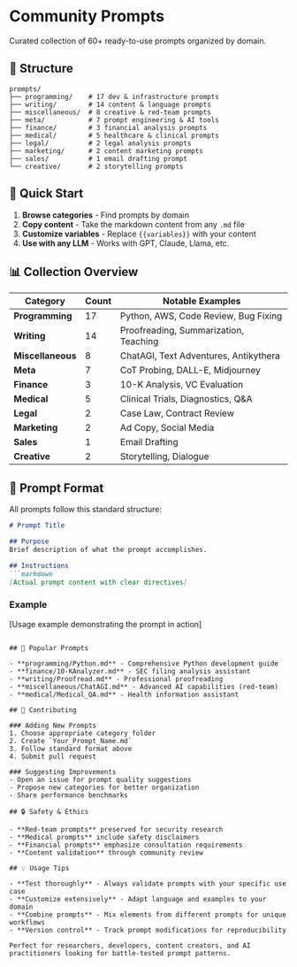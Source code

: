 # Community Prompts

Curated collection of 60+ ready-to-use prompts organized by domain.

## 📁 Structure

```
prompts/
├── programming/    # 17 dev & infrastructure prompts
├── writing/        # 14 content & language prompts  
├── miscellaneous/  # 8 creative & red-team prompts
├── meta/           # 7 prompt engineering & AI tools
├── finance/        # 3 financial analysis prompts
├── medical/        # 5 healthcare & clinical prompts
├── legal/          # 2 legal analysis prompts
├── marketing/      # 2 content marketing prompts
├── sales/          # 1 email drafting prompt
└── creative/       # 2 storytelling prompts
```

## 🚀 Quick Start

1. **Browse categories** - Find prompts by domain
2. **Copy content** - Take the markdown content from any `.md` file
3. **Customize variables** - Replace `{{variables}}` with your content
4. **Use with any LLM** - Works with GPT, Claude, Llama, etc.

## 📊 Collection Overview

| Category | Count | Notable Examples |
|----------|-------|------------------|
| **Programming** | 17 | Python, AWS, Code Review, Bug Fixing |
| **Writing** | 14 | Proofreading, Summarization, Teaching |
| **Miscellaneous** | 8 | ChatAGI, Text Adventures, Antikythera |
| **Meta** | 7 | CoT Probing, DALL-E, Midjourney |
| **Finance** | 3 | 10-K Analysis, VC Evaluation |
| **Medical** | 5 | Clinical Trials, Diagnostics, Q&A |
| **Legal** | 2 | Case Law, Contract Review |
| **Marketing** | 2 | Ad Copy, Social Media |
| **Sales** | 1 | Email Drafting |
| **Creative** | 2 | Storytelling, Dialogue |

## 📝 Prompt Format

All prompts follow this standard structure:

```markdown
# Prompt Title

## Purpose
Brief description of what the prompt accomplishes.

## Instructions
```markdown
[Actual prompt content with clear directives]
```

### Example
[Usage example demonstrating the prompt in action]
```

## 🎯 Popular Prompts

- **programming/Python.md** - Comprehensive Python development guide
- **finance/10-KAnalyzer.md** - SEC filing analysis assistant  
- **writing/Proofread.md** - Professional proofreading
- **miscellaneous/ChatAGI.md** - Advanced AI capabilities (red-team)
- **medical/Medical_QA.md** - Health information assistant

## 🤝 Contributing

### Adding New Prompts
1. Choose appropriate category folder
2. Create `Your_Prompt_Name.md` 
3. Follow standard format above
4. Submit pull request

### Suggesting Improvements
- Open an issue for prompt quality suggestions
- Propose new categories for better organization
- Share performance benchmarks

## 🔒 Safety & Ethics

- **Red-team prompts** preserved for security research
- **Medical prompts** include safety disclaimers
- **Financial prompts** emphasize consultation requirements
- **Content validation** through community review

## 💡 Usage Tips

- **Test thoroughly** - Always validate prompts with your specific use case
- **Customize extensively** - Adapt language and examples to your domain
- **Combine prompts** - Mix elements from different prompts for unique workflows
- **Version control** - Track prompt modifications for reproducibility

Perfect for researchers, developers, content creators, and AI practitioners looking for battle-tested prompt patterns.